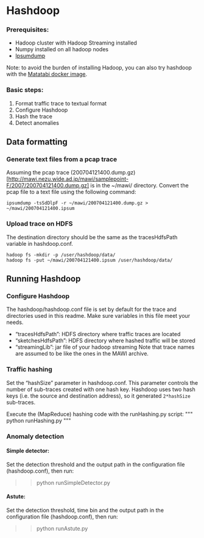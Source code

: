 # Hashdoop
### Prerequisites:
- Hadoop cluster with Hadoop Streaming installed
- Numpy installed on all hadoop nodes
- [Ipsumdump](http://www.read.seas.harvard.edu/~kohler/ipsumdump/)

Note: to avoid the burden of installing Hadoop, you can also try hashdoop with
the [Matatabi docker image](https://hub.docker.com/r/necoma/matatabi/).

### Basic steps:

1.  Format traffic trace to textual format
2.  Configure Hashdoop
3.  Hash the trace
4.  Detect anomalies

## Data formatting
 
### Generate text files from a pcap trace
Assuming the pcap trace
(200704121400.dump.gz)[http://mawi.nezu.wide.ad.jp/mawi/samplepoint-F/2007/200704121400.dump.gz]
is in the ~/mawi/ directory. Convert the pcap file to a text file using the
following command:
```
ipsumdump -tsSdDlpF -r ~/mawi/200704121400.dump.gz > ~/mawi/200704121400.ipsum
```

### Upload trace on HDFS
The destination directory should be the same as the tracesHdfsPath variable in 
hashdoop.conf.
 
```
hadoop fs -mkdir -p /user/hashdoop/data/
hadoop fs -put ~/mawi/200704121400.ipsum /user/hashdoop/data/
```

## Running Hashdoop
### Configure Hashdoop
The hashdoop/hashdoop.conf file is set by default for the trace and directories
used in this readme. Make sure variables in this file meet your needs.
- “tracesHdfsPath”: HDFS directory where traffic traces are located 
- “sketchesHdfsPath”: HDFS directory where hashed traffic will be stored
- “streamingLib”: jar file of your hadoop streaming
Note that trace names are assumed to be like the ones in the MAWI archive.

### Traffic hashing
Set the “hashSize” parameter in hashdoop.conf.
This parameter controls the  number of sub-traces created with one hash key. Hashdoop uses two
hash keys (i.e. the source and destination address), so it generated `2*hashSize` 
sub-traces.

Execute the (MapReduce) hashing code with the runHashing.py script:
"""
python runHashing.py
"""

### Anomaly detection 
#### Simple detector:
Set the detection threshold and the output path in the configuration file
(hashdoop.conf), then run:
>> python runSimpleDetector.py

#### Astute:
Set the detection threshold, time bin and the output path in the configuration file
(hashdoop.conf), then run:
>> python runAstute.py

